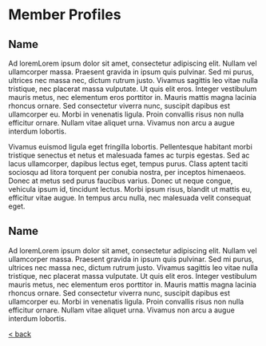 # Member Profiles

## Name

Ad loremLorem ipsum dolor sit amet, consectetur adipiscing elit. Nullam vel ullamcorper massa. Praesent gravida in ipsum quis pulvinar. Sed mi purus, ultrices nec massa nec, dictum rutrum justo. Vivamus sagittis leo vitae nulla tristique, nec placerat massa vulputate. Ut quis elit eros. Integer vestibulum mauris metus, nec elementum eros porttitor in. Mauris mattis magna lacinia rhoncus ornare. Sed consectetur viverra nunc, suscipit dapibus est ullamcorper eu. Morbi in venenatis ligula. Proin convallis risus non nulla efficitur ornare. Nullam vitae aliquet urna. Vivamus non arcu a augue interdum lobortis.

Vivamus euismod ligula eget fringilla lobortis. Pellentesque habitant morbi tristique senectus et netus et malesuada fames ac turpis egestas. Sed ac lacus ullamcorper, dapibus lectus eget, tempus purus. Class aptent taciti sociosqu ad litora torquent per conubia nostra, per inceptos himenaeos. Donec at metus sed purus faucibus varius. Donec ut neque congue, vehicula ipsum id, tincidunt lectus. Morbi ipsum risus, blandit ut mattis eu, efficitur vitae augue. In tempus arcu nulla, nec malesuada velit consequat eget.

## Name

Ad loremLorem ipsum dolor sit amet, consectetur adipiscing elit. Nullam vel ullamcorper massa. Praesent gravida in ipsum quis pulvinar. Sed mi purus, ultrices nec massa nec, dictum rutrum justo. Vivamus sagittis leo vitae nulla tristique, nec placerat massa vulputate. Ut quis elit eros. Integer vestibulum mauris metus, nec elementum eros porttitor in. Mauris mattis magna lacinia rhoncus ornare. Sed consectetur viverra nunc, suscipit dapibus est ullamcorper eu. Morbi in venenatis ligula. Proin convallis risus non nulla efficitur ornare. Nullam vitae aliquet urna. Vivamus non arcu a augue interdum lobortis.

[< back](index.html)